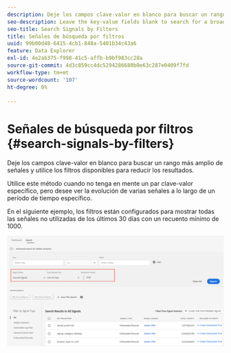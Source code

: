 ```yaml
---
description: Deje los campos clave-valor en blanco para buscar un rango más amplio de señales y utilice los filtros disponibles para reducir los resultados.
seo-description: Leave the key-value fields blank to search for a broader range of signals and use the available filters to narrow down the results.
seo-title: Search Signals by Filters
title: Señales de búsqueda por filtros
uuid: 99b00d48-6415-4cb1-848a-5401b34c43a6
feature: Data Explorer
exl-id: 4e2ab375-f998-41c5-affb-b9bf983cc28a
source-git-commit: 4d3c859cc4dc5294286680b0e63c287e0409f7fd
workflow-type: tm+mt
source-wordcount: '107'
ht-degree: 0%

---
```


# Señales de búsqueda por filtros {#search-signals-by-filters}

Deje los campos clave-valor en blanco para buscar un rango más amplio de señales y utilice los filtros disponibles para reducir los resultados.

Utilice este método cuando no tenga en mente un par clave-valor específico, pero desee ver la evolución de varias señales a lo largo de un período de tiempo específico.

En el siguiente ejemplo, los filtros están configurados para mostrar todas las señales no utilizadas de los últimos 30 días con un recuento mínimo de 1000.

![](assets/signals-search-filters.png)
